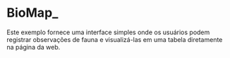 # BioMap_

Este exemplo fornece uma interface simples onde os usuários podem registrar observações de fauna e visualizá-las em uma tabela diretamente na página da web.
